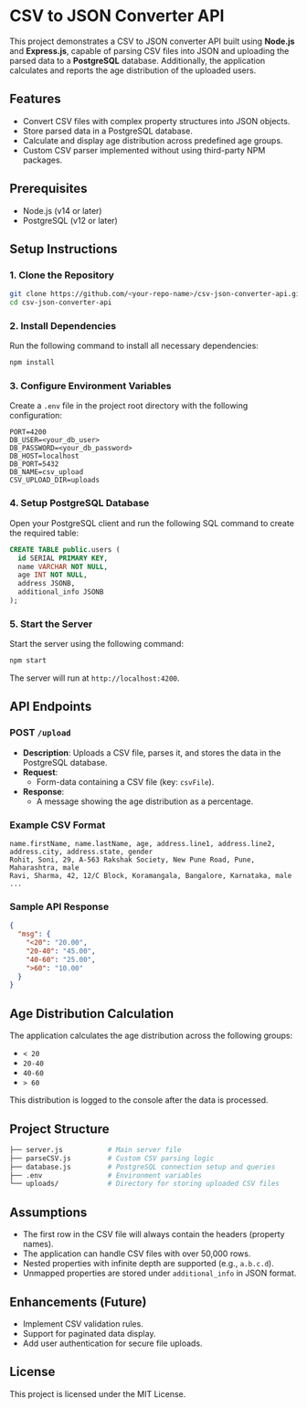 
# CSV to JSON Converter API

This project demonstrates a CSV to JSON converter API built using **Node.js** and **Express.js**, capable of parsing CSV files into JSON and uploading the parsed data to a **PostgreSQL** database. Additionally, the application calculates and reports the age distribution of the uploaded users.

## Features

- Convert CSV files with complex property structures into JSON objects.
- Store parsed data in a PostgreSQL database.
- Calculate and display age distribution across predefined age groups.
- Custom CSV parser implemented without using third-party NPM packages.

## Prerequisites

- Node.js (v14 or later)
- PostgreSQL (v12 or later)

## Setup Instructions

### 1. Clone the Repository

```bash
git clone https://github.com/<your-repo-name>/csv-json-converter-api.git
cd csv-json-converter-api
```

### 2. Install Dependencies

Run the following command to install all necessary dependencies:

```bash
npm install
```

### 3. Configure Environment Variables

Create a `.env` file in the project root directory with the following configuration:

```env
PORT=4200
DB_USER=<your_db_user>
DB_PASSWORD=<your_db_password>
DB_HOST=localhost
DB_PORT=5432
DB_NAME=csv_upload
CSV_UPLOAD_DIR=uploads
```

### 4. Setup PostgreSQL Database

Open your PostgreSQL client and run the following SQL command to create the required table:

```sql
CREATE TABLE public.users (
  id SERIAL PRIMARY KEY,
  name VARCHAR NOT NULL,
  age INT NOT NULL,
  address JSONB,
  additional_info JSONB
);
```

### 5. Start the Server

Start the server using the following command:

```bash
npm start
```

The server will run at `http://localhost:4200`.

## API Endpoints

### POST `/upload`

- **Description**: Uploads a CSV file, parses it, and stores the data in the PostgreSQL database.
- **Request**: 
  - Form-data containing a CSV file (key: `csvFile`).
- **Response**:
  - A message showing the age distribution as a percentage.

### Example CSV Format

```csv
name.firstName, name.lastName, age, address.line1, address.line2, address.city, address.state, gender
Rohit, Soni, 29, A-563 Rakshak Society, New Pune Road, Pune, Maharashtra, male
Ravi, Sharma, 42, 12/C Block, Koramangala, Bangalore, Karnataka, male
...
```

### Sample API Response

```json
{
  "msg": {
    "<20": "20.00",
    "20-40": "45.00",
    "40-60": "25.00",
    ">60": "10.00"
  }
}
```

## Age Distribution Calculation

The application calculates the age distribution across the following groups:

- `< 20`
- `20-40`
- `40-60`
- `> 60`

This distribution is logged to the console after the data is processed.

## Project Structure

```bash
├── server.js           # Main server file
├── parseCSV.js         # Custom CSV parsing logic
├── database.js         # PostgreSQL connection setup and queries
├── .env                # Environment variables
└── uploads/            # Directory for storing uploaded CSV files
```

## Assumptions

- The first row in the CSV file will always contain the headers (property names).
- The application can handle CSV files with over 50,000 rows.
- Nested properties with infinite depth are supported (e.g., `a.b.c.d`).
- Unmapped properties are stored under `additional_info` in JSON format.

## Enhancements (Future)

- Implement CSV validation rules.
- Support for paginated data display.
- Add user authentication for secure file uploads.

## License

This project is licensed under the MIT License.
